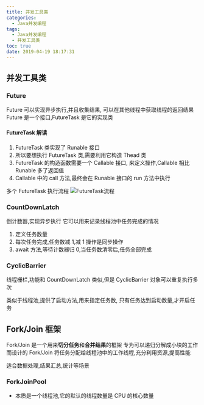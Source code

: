 ```yaml
---
title: 并发工具类
categories:
  - Java并发编程
tags:
  - Java并发编程
  - 并发工具类
toc: true
date: 2019-04-19 18:17:31
---
```


## 并发工具类

### Future

Future 可以实现异步执行,并且收集结果, 可以在其他线程中获取线程的返回结果
Future 是一个接口,FutureTask 是它的实现类

#### FutureTask 解读

1. FutureTask 类实现了 Runable 接口
2. 所以要想执行 FutureTask 类,需要利用它构造 Thead 类
3. FutureTask 的构造函数需要一个 Callable 接口, 来定义操作,Callable 相比 Runable 多了返回值
4. Callable 中的 call 方法,最终会在 Runable 接口的 run 方法中执行

多个 FutureTask 执行流程
![FutureTask流程](FutureTask流程.png)

### CountDownLatch

倒计数器,实现异步执行
它可以用来记录线程池中任务完成的情况

1. 定义任务数量
2. 每次任务完成,任务数减 1,减 1 操作是同步操作
3. await 方法,等待计数器归 0,当任务数清零后,任务全部完成

### CyclicBarrier

线程栅栏,功能和 CountDownLatch 类似,但是 CyclicBarrier 对象可以重复执行多次

类似于线程池,提供了启动方法,用来指定任务数, 只有任务达到启动数量,才开启任务

## Fork/Join 框架

Fork/Join 是一个用来**切分任务**和**合并结果**的框架
专为可以递归分解成小块的工作而设计的
Fork/Join 将任务分配给线程池中的工作线程,充分利用资源,提高性能

适合数据处理,结果汇总,统计等场景

### ForkJoinPool

- 本质是一个线程池,它的默认的线程数量是 CPU 的核心数量
